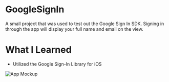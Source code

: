 # GoogleSignIn
A small project that was used to test out the Google Sign In SDK. Signing in through the app will display your full name and email on the view.

# What I Learned
* Utilized the Google Sign-In Library for iOS

![App Mockup](https://i.imgur.com/gUBpUli.png)
